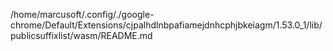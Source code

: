 /home/marcusoft/.config/./google-chrome/Default/Extensions/cjpalhdlnbpafiamejdnhcphjbkeiagm/1.53.0_1/lib/publicsuffixlist/wasm/README.md